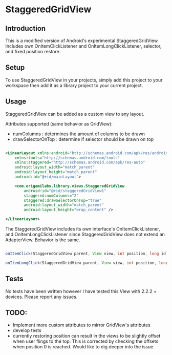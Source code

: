 StaggeredGridView
=======

## Introduction

This is a modified version of Android's experimental StaggeredGridView. Includes own OnItemClickListener and OnItemLongClickListener, selector, and fixed position restore.

## Setup

To use StaggeredGridView in your projects, simply add this project to your workspace then add it as a library project to your current project. 

## Usage

StaggeredGridView can be added as a custom view to any layout. 

Attributes supported (same behavior as GridView): 
 * numColumns : determines the amount of columns to be drawn
 * drawSelectorOnTop : determine if selector should be drawn on top

```xml

<LinearLayout xmlns:android="http://schemas.android.com/apk/res/android"
    xmlns:tools="http://schemas.android.com/tools"
    xmlns:staggered="http://schemas.android.com/apk/res-auto"
    android:layout_width="match_parent"
    android:layout_height="match_parent"
    android:id="@+id/mainLayout">

    <com.origamilabs.library.views.StaggeredGridView
        android:id="@+id/staggeredGridView1"
        staggered:numColumns="2"
        staggered:drawSelectorOnTop="true"
        android:layout_width="match_parent"
        android:layout_height="wrap_content" />

</LinearLayout>

```
The StaggeredGridView includes its own interface's OnItemClickListener, and OnItemLongClickListener since StaggeredGridView does not extend an AdapterView. Behavior is the same.

```java

onItemClick(StaggeredGridView parent, View view, int position, long id);

onItemLongClick(StaggeredGridView parent, View view, int position, long id);

```

## Tests

No tests have been written however I have tested this View with 2.2.2 + devices. Please report any issues.


## TODO:

* Implement more custom attributes to mirror GridView's attributes
* develop tests
* currently restoring position can result in the views to be slightly offset when user flings to the top. This is corrected by checking the offsets when position 0 is reached. Would like to dig deeper into the issue. 

